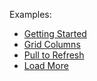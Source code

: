 Examples:

- [Getting Started](./CS/GettingStarted)  
- [Grid Columns](./CS/Columns)
- [Pull to Refresh](./CS/PullToRefresh)
- [Load More](./CS/LoadMore)

